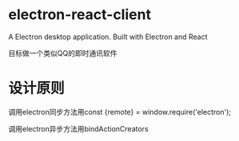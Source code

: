 # electron-react-client
A Electron desktop application. Built with Electron and React

目标做一个类似QQ的即时通讯软件

# 设计原则
调用electron同步方法用const {remote} = window.require('electron');

调用electron异步方法用bindActionCreators
